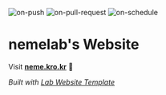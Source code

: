 
  ![on-push](../../actions/workflows/on-push.yaml/badge.svg)
  ![on-pull-request](../../actions/workflows/on-pull-request.yaml/badge.svg)
  ![on-schedule](../../actions/workflows/on-schedule.yaml/badge.svg)

  # nemelab's Website

  Visit **[neme.kro.kr](http://neme.kro.kr)** 🚀

  _Built with [Lab Website Template](https://greene-lab.gitbook.io/lab-website-template-docs)_
